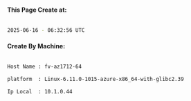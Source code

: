 
   
#### This Page Create at:

```bash

2025-06-16 - 06:32:56 UTC

```

#### Create By Machine:

```bash

Host Name : fv-az1712-64

platform  : Linux-6.11.0-1015-azure-x86_64-with-glibc2.39

Ip Local  : 10.1.0.44

```

